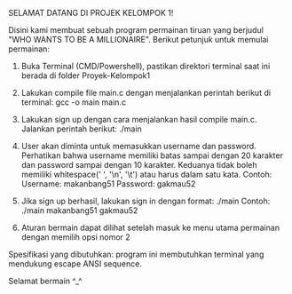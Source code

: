 SELAMAT DATANG DI PROJEK KELOMPOK 1!

Disini kami membuat sebuah program permainan tiruan yang berjudul "WHO WANTS TO BE A MILLIONAIRE". Berikut petunjuk untuk memulai permainan:

1. Buka Terminal (CMD/Powershell), pastikan direktori terminal saat ini berada di folder Proyek-Kelompok1

2. Lakukan compile file main.c dengan menjalankan perintah berikut di terminal: gcc -o main main.c

3. Lakukan sign up dengan cara menjalankan hasil compile main.c. Jalankan perintah berikut: ./main

4. User akan diminta untuk memasukkan username dan password. Perhatikan bahwa username memiliki batas sampai dengan 20 karakter dan password sampai dengan 10 karakter. Keduanya tidak boleh memiliki whitespace(' ', '\n', '\t') atau harus dalam satu kata. Contoh:
Username: makanbang51
Password: gakmau52

5. Jika sign up berhasil, lakukan sign in dengan format: ./main <username> <password>
Contoh: ./main makanbang51 gakmau52

6. Aturan bermain dapat dilihat setelah masuk ke menu utama permainan dengan memilih opsi nomor 2

Spesifikasi yang dibutuhkan:
program ini membutuhkan terminal yang mendukung escape ANSI sequence.

Selamat bermain ^_^
